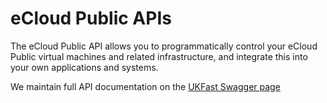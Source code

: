 # eCloud Public APIs

The eCloud Public API allows you to programmatically control your eCloud Public virtual machines and related infrastructure, and integrate this into your own applications and systems.

We maintain full API documentation on the [UKFast Swagger page](https://api.myukfast.co.uk/ecloud/docs/)
